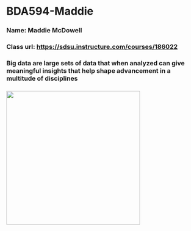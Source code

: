 # BDA594-Maddie

### Name: Maddie McDowell

### Class url: https://sdsu.instructure.com/courses/186022

### Big data are large sets of data that when analyzed can give meaningful insights that help shape advancement in a multitude of disciplines

### <img src="maddie-mcdowell-grad-photos-2025-093.jpg" width="350">
